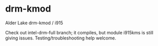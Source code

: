 # drm-kmod
Alder Lake drm-kmod / i915

Check out intel-drm-full branch; it compiles, but module i915kms is still giving issues. Testing/troubleshooting help welcome.
